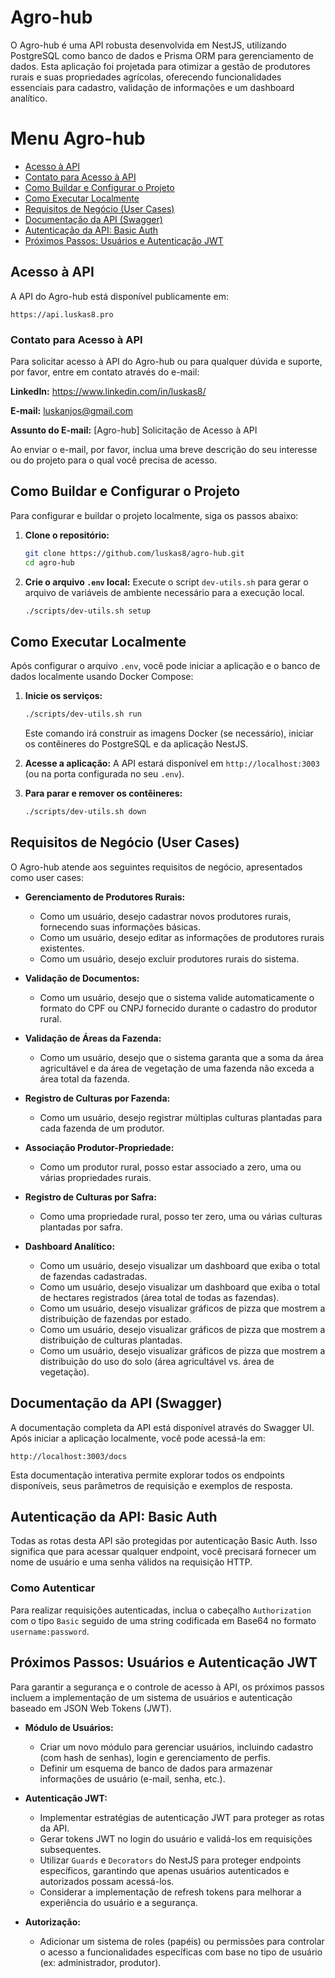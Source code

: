 # Agro-hub

O Agro-hub é uma API robusta desenvolvida em NestJS, utilizando PostgreSQL como banco de dados e Prisma ORM para gerenciamento de dados. Esta aplicação foi projetada para otimizar a gestão de produtores rurais e suas propriedades agrícolas, oferecendo funcionalidades essenciais para cadastro, validação de informações e um dashboard analítico.

# Menu Agro-hub

*   [Acesso à API](#acesso-à-api)
*   [Contato para Acesso à API](#contato-para-acesso-à-api)
*   [Como Buildar e Configurar o Projeto](#como-buildar-e-configurar-o-projeto)
*   [Como Executar Localmente](#como-executar-localmente)
*   [Requisitos de Negócio (User Cases)](#requisitos-de-negócio-user-cases)
*   [Documentação da API (Swagger)](#documentação-da-api-swagger)
*   [Autenticação da API: Basic Auth](#autenticação-da-api-basic-auth)
*   [Próximos Passos: Usuários e Autenticação JWT](#próximos-passos-usuários-e-autenticação-jwt)

## Acesso à API

A API do Agro-hub está disponível publicamente em:

`https://api.luskas8.pro`

### Contato para Acesso à API
Para solicitar acesso à API do Agro-hub ou para qualquer dúvida e suporte, por favor, entre em contato através do e-mail:

**LinkedIn:** https://www.linkedin.com/in/luskas8/

**E-mail:** luskanjos@gmail.com

**Assunto do E-mail:** [Agro-hub] Solicitação de Acesso à API

Ao enviar o e-mail, por favor, inclua uma breve descrição do seu interesse ou do projeto para o qual você precisa de acesso.

## Como Buildar e Configurar o Projeto

Para configurar e buildar o projeto localmente, siga os passos abaixo:

1.  **Clone o repositório:**
    ```bash
    git clone https://github.com/luskas8/agro-hub.git
    cd agro-hub
    ```

2.  **Crie o arquivo `.env` local:**
    Execute o script `dev-utils.sh` para gerar o arquivo de variáveis de ambiente necessário para a execução local.
    ```bash
    ./scripts/dev-utils.sh setup
    ```

## Como Executar Localmente

Após configurar o arquivo `.env`, você pode iniciar a aplicação e o banco de dados localmente usando Docker Compose:

1.  **Inicie os serviços:**
    ```bash
    ./scripts/dev-utils.sh run
    ```
    Este comando irá construir as imagens Docker (se necessário), iniciar os contêineres do PostgreSQL e da aplicação NestJS.

2.  **Acesse a aplicação:**
    A API estará disponível em `http://localhost:3003` (ou na porta configurada no seu `.env`).

3.  **Para parar e remover os contêineres:**
    ```bash
    ./scripts/dev-utils.sh down
    ```

## Requisitos de Negócio (User Cases)

O Agro-hub atende aos seguintes requisitos de negócio, apresentados como user cases:

*   **Gerenciamento de Produtores Rurais:**
    *   Como um usuário, desejo cadastrar novos produtores rurais, fornecendo suas informações básicas.
    *   Como um usuário, desejo editar as informações de produtores rurais existentes.
    *   Como um usuário, desejo excluir produtores rurais do sistema.

*   **Validação de Documentos:**
    *   Como um usuário, desejo que o sistema valide automaticamente o formato do CPF ou CNPJ fornecido durante o cadastro do produtor rural.

*   **Validação de Áreas da Fazenda:**
    *   Como um usuário, desejo que o sistema garanta que a soma da área agricultável e da área de vegetação de uma fazenda não exceda a área total da fazenda.

*   **Registro de Culturas por Fazenda:**
    *   Como um usuário, desejo registrar múltiplas culturas plantadas para cada fazenda de um produtor.

*   **Associação Produtor-Propriedade:**
    *   Como um produtor rural, posso estar associado a zero, uma ou várias propriedades rurais.

*   **Registro de Culturas por Safra:**
    *   Como uma propriedade rural, posso ter zero, uma ou várias culturas plantadas por safra.

*   **Dashboard Analítico:**
    *   Como um usuário, desejo visualizar um dashboard que exiba o total de fazendas cadastradas.
    *   Como um usuário, desejo visualizar um dashboard que exiba o total de hectares registrados (área total de todas as fazendas).
    *   Como um usuário, desejo visualizar gráficos de pizza que mostrem a distribuição de fazendas por estado.
    *   Como um usuário, desejo visualizar gráficos de pizza que mostrem a distribuição de culturas plantadas.
    *   Como um usuário, desejo visualizar gráficos de pizza que mostrem a distribuição do uso do solo (área agricultável vs. área de vegetação).

## Documentação da API (Swagger)

A documentação completa da API está disponível através do Swagger UI. Após iniciar a aplicação localmente, você pode acessá-la em:

`http://localhost:3003/docs`

Esta documentação interativa permite explorar todos os endpoints disponíveis, seus parâmetros de requisição e exemplos de resposta.

## Autenticação da API: Basic Auth

Todas as rotas desta API são protegidas por autenticação Basic Auth. Isso significa que para acessar qualquer endpoint, você precisará fornecer um nome de usuário e uma senha válidos na requisição HTTP.

### Como Autenticar

Para realizar requisições autenticadas, inclua o cabeçalho `Authorization` com o tipo `Basic` seguido de uma string codificada em Base64 no formato `username:password`.

## Próximos Passos: Usuários e Autenticação JWT

Para garantir a segurança e o controle de acesso à API, os próximos passos incluem a implementação de um sistema de usuários e autenticação baseado em JSON Web Tokens (JWT).

*   **Módulo de Usuários:**
    *   Criar um novo módulo para gerenciar usuários, incluindo cadastro (com hash de senhas), login e gerenciamento de perfis.
    *   Definir um esquema de banco de dados para armazenar informações de usuário (e-mail, senha, etc.).

*   **Autenticação JWT:**
    *   Implementar estratégias de autenticação JWT para proteger as rotas da API.
    *   Gerar tokens JWT no login do usuário e validá-los em requisições subsequentes.
    *   Utilizar `Guards` e `Decorators` do NestJS para proteger endpoints específicos, garantindo que apenas usuários autenticados e autorizados possam acessá-los.
    *   Considerar a implementação de refresh tokens para melhorar a experiência do usuário e a segurança.

*   **Autorização:**
    *   Adicionar um sistema de roles (papéis) ou permissões para controlar o acesso a funcionalidades específicas com base no tipo de usuário (ex: administrador, produtor).